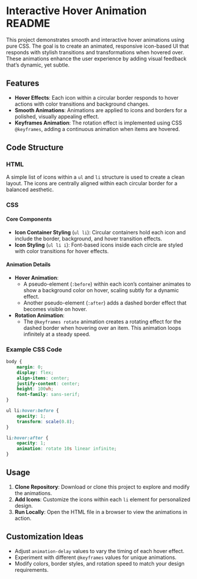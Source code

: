 # Interactive Hover Animation README

This project demonstrates smooth and interactive hover animations using pure CSS. The goal is to create an animated, responsive icon-based UI that responds with stylish transitions and transformations when hovered over. These animations enhance the user experience by adding visual feedback that’s dynamic, yet subtle.

## Features

- **Hover Effects**: Each icon within a circular border responds to hover actions with color transitions and background changes.
- **Smooth Animations**: Animations are applied to icons and borders for a polished, visually appealing effect.
- **Keyframes Animation**: The rotation effect is implemented using CSS `@keyframes`, adding a continuous animation when items are hovered.

## Code Structure

### HTML
A simple list of icons within a `ul` and `li` structure is used to create a clean layout. The icons are centrally aligned within each circular border for a balanced aesthetic.

### CSS

#### Core Components
- **Icon Container Styling** (`ul li`): Circular containers hold each icon and include the border, background, and hover transition effects.
- **Icon Styling** (`ul li i`): Font-based icons inside each circle are styled with color transitions for hover effects.
  
#### Animation Details
- **Hover Animation**:
  - A pseudo-element (`:before`) within each icon’s container animates to show a background color on hover, scaling subtly for a dynamic effect.
  - Another pseudo-element (`:after`) adds a dashed border effect that becomes visible on hover.
- **Rotation Animation**:
  - The `@keyframes rotate` animation creates a rotating effect for the dashed border when hovering over an item. This animation loops infinitely at a steady speed.

### Example CSS Code
```css
body {
    margin: 0;
    display: flex;
    align-items: center;
    justify-content: center;
    height: 100vh;
    font-family: sans-serif;
}

ul li:hover:before {
    opacity: 1;
    transform: scale(0.8);
}

li:hover:after {
    opacity: 1;
    animation: rotate 10s linear infinite;
}
```

## Usage

1. **Clone Repository**: Download or clone this project to explore and modify the animations.
2. **Add Icons**: Customize the icons within each `li` element for personalized design.
3. **Run Locally**: Open the HTML file in a browser to view the animations in action.

## Customization Ideas

- Adjust `animation-delay` values to vary the timing of each hover effect.
- Experiment with different `@keyframes` values for unique animations.
- Modify colors, border styles, and rotation speed to match your design requirements.

